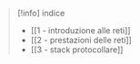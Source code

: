 >[!info] indice
>- [[1 - introduzione alle reti]]
>- [[2 - prestazioni delle reti]]
>- [[3 - stack protocollare]]